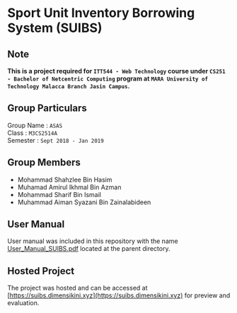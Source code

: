 **Sport Unit Inventory Borrowing System (SUIBS)**
=====================

## Note

**This is a project required for `ITT544 - Web Technology` course under `CS251 - Bachelor of Netcentric Computing` program at `MARA University of Technology Malacca Branch Jasin Campus`.**

## Group Particulars

Group Name : `ASAS`<br/>
Class : `M3CS2514A`<br/>
Semester : `Sept 2018 - Jan 2019`

## Group Members

- Mohammad Shahzlee Bin Hasim
- Muhamad Amirul Ikhmal Bin Azman
- Mohammad Sharif Bin Ismail
- Muhammad Aiman Syazani Bin Zainalabideen

## User Manual

User manual was included in this repository with the name [User_Manual_SUIBS.pdf](https://github.com/miesaf/SUIBS/blob/master/User_Manual_SUIBS.pdf) located at the parent directory.

## Hosted Project

 The project was hosted and can be accessed at  [https://suibs.dimensikini.xyz](https://suibs.dimensikini.xyz) for preview and evaluation.
